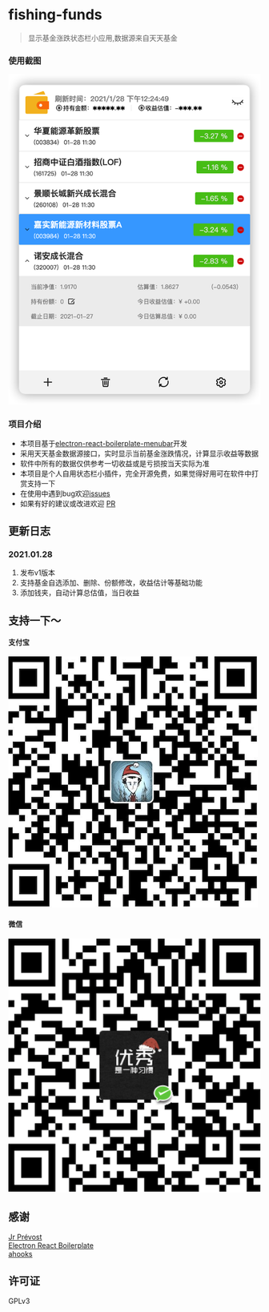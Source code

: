 # fishing-funds
> 显示基金涨跌状态栏小应用,数据源来自天天基金
### 使用截图
![image](https://github.com/1zilc/fishing-funds/blob/master/screenshots/index.png)
### 项目介绍
* 本项目基于[electron-react-boilerplate-menubar](https://github.com/3on/electron-react-boilerplate-menubar)开发
* 采用天天基金数据源接口，实时显示当前基金涨跌情况，计算显示收益等数据
* 软件中所有的数据仅供参考一切收益或是亏损按当天实际为准
* 本项目是个人自用状态栏小插件，完全开源免费，如果觉得好用可在软件中打赏支持一下
* 在使用中遇到bug欢迎[issues](https://github.com/1zilc/fishing-funds/issues)
* 如果有好的建议或改进欢迎 [PR](https://github.com/1zilc/fishing-funds/pulls)
## 更新日志
### 2021.01.28
1. 发布v1版本
2. 支持基金自选添加、删除、份额修改，收益估计等基础功能
3. 添加钱夹，自动计算总估值，当日收益




## 支持一下～
#### 支付宝
![image](https://github.com/1zilc/fishing-funds/blob/master/app/assets/qrcode/alipay.png)
#### 微信
![image](https://github.com/1zilc/fishing-funds/blob/master/app/assets/qrcode/wechat.png)

## 感谢
[Jr Prévost](https://github.com/3on)  
[Electron React Boilerplate
](https://github.com/electron-react-boilerplate/electron-react-boilerplate)  
[ahooks](https://github.com/alibaba/hooks)
## 许可证
GPLv3
